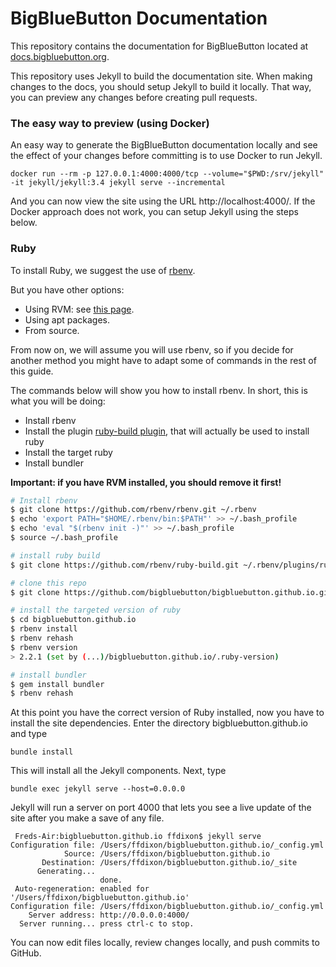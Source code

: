 # BigBlueButton Documentation

This repository contains the documentation for BigBlueButton located at [docs.bigbluebutton.org](http://docs.bigbluebutton.org/).

This repository uses Jekyll to build the documentation site.
When making changes to the docs, you should setup Jekyll to build it locally.
That way, you can preview any changes before creating pull requests.

### The easy way to preview (using Docker)

An easy way to generate the BigBlueButton documentation locally and see the effect of your changes before committing is to use Docker to run Jekyll.

```
docker run --rm -p 127.0.0.1:4000:4000/tcp --volume="$PWD:/srv/jekyll" -it jekyll/jekyll:3.4 jekyll serve --incremental
```

And you can now view the site using the URL http://localhost:4000/. If the Docker approach does not work, you can setup Jekyll using the steps below.

### Ruby

To install Ruby, we suggest the use of [rbenv](https://github.com/rbenv/rbenv).

But you have other options:

- Using RVM: see [this page](https://rvm.io/rvm/install/).
- Using apt packages.
- From source.

From now on, we will assume you will use rbenv, so if you decide for another method you might have to adapt some of commands in the rest of this guide.

The commands below will show you how to install rbenv. In short, this is what you will be doing:

- Install rbenv
- Install the plugin [ruby-build plugin](https://github.com/rbenv/ruby-build), that will actually be used to install ruby
- Install the target ruby
- Install bundler

**Important: if you have RVM installed, you should remove it first!**

```bash
# Install rbenv
$ git clone https://github.com/rbenv/rbenv.git ~/.rbenv
$ echo 'export PATH="$HOME/.rbenv/bin:$PATH"' >> ~/.bash_profile
$ echo 'eval "$(rbenv init -)"' >> ~/.bash_profile
$ source ~/.bash_profile

# install ruby build
$ git clone https://github.com/rbenv/ruby-build.git ~/.rbenv/plugins/ruby-build

# clone this repo
$ git clone https://github.com/bigbluebutton/bigbluebutton.github.io.git

# install the targeted version of ruby
$ cd bigbluebutton.github.io
$ rbenv install
$ rbenv rehash
$ rbenv version
> 2.2.1 (set by (...)/bigbluebutton.github.io/.ruby-version)

# install bundler
$ gem install bundler
$ rbenv rehash
```

At this point you have the correct version of Ruby installed, now you have to install the site dependencies. Enter the directory bigbluebutton.github.io and type

```
bundle install
```

This will install all the Jekyll components. Next, type

```
bundle exec jekyll serve --host=0.0.0.0
```

Jekyll will run a server on port 4000 that lets you see a live update of the site after you make a save of any file.

```
 Freds-Air:bigbluebutton.github.io ffdixon$ jekyll serve
Configuration file: /Users/ffdixon/bigbluebutton.github.io/_config.yml
            Source: /Users/ffdixon/bigbluebutton.github.io
       Destination: /Users/ffdixon/bigbluebutton.github.io/_site
      Generating...
                    done.
 Auto-regeneration: enabled for '/Users/ffdixon/bigbluebutton.github.io'
Configuration file: /Users/ffdixon/bigbluebutton.github.io/_config.yml
    Server address: http://0.0.0.0:4000/
  Server running... press ctrl-c to stop.
```

You can now edit files locally, review changes locally, and push commits to GitHub.
